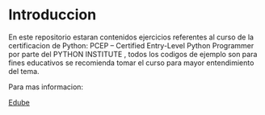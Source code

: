 # Introduccion

En este repositorio estaran contenidos ejercicios referentes al curso de la certificacion de Python: PCEP – Certified Entry-Level Python Programmer por parte del PYTHON INSTITUTE , todos los codigos de ejemplo son para fines educativos se recomienda tomar el curso para mayor entendimiento del tema.

Para mas informacion:

[Edube](https://edube.org/)

